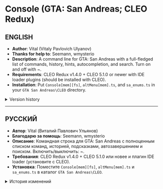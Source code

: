 # Console (GTA: San Andreas; CLEO Redux)
## ENGLISH
* **Author**: Vital (Vitaly Pavlovich Ulyanov)
* **Thanks for help to**: Seemann, wmysterio
* **Description**: A command line for GTA: San Andreas with a full-fledged list of commands, history, hints, autocompletion, and search. Turn on and off with ~.
* **Requirements**: CLEO Redux v1.4.0 + CLEO 5.1.0 or newer with IDE loader plugins (should be installed with CLEO).
* **Installation**: Put `Console[mem][fs]`, `altMenu[mem].ts`, and `sa_enums.ts` in your `GTA San Andreas\CLEO` directory.

<details>
<summary>Version history</summary>

```diff
v0.93 [24.10.2025]
+ New scripting tools: screenshot (F12) & saving current coordinates (Insert)
+ Small fixes
- CLEO Redux 1.4.0-dev.20251024 or newer is now required

v0.92 [21.10.2025]
+ Reorganised the code
+ Running `INTERIOR` command with no parameter inserts current interior

v0.915 [16.10.2025]
+ Added free camera acceleration

v0.91 [10.10.2025]
+ Added free camera (`FREE CAM` command)

v0.9 [02.10.2025]
+ The code is rewritten almost from scratch
+ All main features of the older version are preserved and improved
+ Added command history (scrollable with up/down arrow buttons)
+ Added convenient menus for weapons, vehicles, statistics, gangs, and much more
+ A separate menu for scripter's tools

v0.75 [31.03.2025]
+ `IGNORED BY POLICE`, `IGNORED BY PEDESTRIANS`, `DEATH PENALTIES`, `ARREST PENALTIES` commands
+ `Lose nothing` config

v0.731 [30.03.2025]
+ Improved randomness for `OVERLAY` command examples (generated when launched without user values)
+ Disabled camera change button during input

v0.73 [28.03.2025]
+ `OVERLAY` command
+ Autocompletion starts search if the command is not found

v0.72 [24.03.2025]
+ `DISABLE MILITARY ZONES WANTED LEVEL`, `HELI WINCH`, `SENSITIVITY TO CRIME` commands
+ `Hospitable military` and `Hostile military` configs

v0.7 [23.03.2025]
+ `JETPACK`, `BURLGARY HOUSES`, `AIRCRAFT CARRIER DEFENCE`, `MILITARY BASE DEFENCE`, `GANG WAR`, `FREE RESPRAY`, `DISABLE RESPRAY` commands
+ `Empty streets` and `Living city` configs

v0.61 [22.03.2025]
+ NumPad support (0-9, `.`, `-`)
+ `CLEAR AREA`, `PED DENSITY`, `CAR DENSITY` commands

v0.6 [21.03.2025]
+ Command line is now shown in the upper-left corner.
+ Search and autocompletion improvements.
+ `Never tired` command.
+ `Mere mortal` and `Parkour master` configs.

v0.5 [17.03.2025]
+ Initial release with basic functions and configs.
```
</details>

---

## РУССКИЙ
* **Автор**: Vital (Виталий Павлович Ульянов)
* **Благодарю за помощь**: Seemann, wmysterio
* **Описание**: Командная строка для GTA: San Andreas с полноценным списком команд, историей, подсказками, автозавершением и поиском. Включить/выключить: ~.
* **Требования**: CLEO Redux v1.4.0 + CLEO 5.1.0 или новее и плагин IDE loader (установите с CLEO).
* **Установка**: Поместите `Console[mem][fs]`, `altMenu[mem].ts` и `sa_enums.ts` в каталог `GTA San Andreas\CLEO`.

<details>
<summary>История изменений</summary>

```diff
v0.93 [24.10.2025]
+ Новые инструменты скриптера: снимок экрана (F12) и сохранение текущих координат (Insert)
+ Небольшие правки
- Теперь обязательна CLEO Redux 1.4.0-dev.20251024 или новее

v0.92 [21.10.2025]
+ Реорганизация кода
+ Запуск команды `INTERIOR` без параметра подставляет текущий интерьер

v0.915 [16.10.2025]
+ Добавлено ускорение свободной камеры

v0.91 [10.10.2025]
+ Добавлена свободная камера (команда `FREE CAM`)

v0.9 [02.10.2025]
+ Код переписан практически с нуля
+ Сохранены и улучшены все основные возможности старой версии
+ Добавлена история команд, пролистываемая кнопками со стрелками вверх и вниз
+ Добавлены удобные меню для оружия, транспорта, статистики, банд и многого другого
+ Отдельное меню инструментов скриптера

v0.75 [31.03.2025]
+ Команды `IGNORED BY POLICE`, `IGNORED BY PEDESTRIANS`, `DEATH PENALTIES`, `ARREST PENALTIES`
+ Конфигурация `Lose nothing` (не терять деньги и оружие после смерти и ареста)

v0.731 [30.03.2025]
+ Улучшена случайность в примерах команды `OVERLAY` (при запуске её без ввода своих значений)
+ Смена камеры отключается на время ввода

v0.73 [28.03.2025]
+ Команда `OVERLAY` (цветовое наложение на экране)
+ Автозавершение включает поиск, если команда не найдена

v0.72 [24.03.2025]
+ Команды `DISABLE MILITARY ZONES WANTED LEVEL`, `HELI WINCH`, `SENSITIVITY TO CRIME`
+ Конфигурации `Hospitable military` (отключение запретных зон) и `Hostile military` (включение запретных зон)

v0.7 [23.03.2025]
+ Команды `JETPACK`, `BURLGARY HOUSES`, `AIRCRAFT CARRIER DEFENCE`, `MILITARY BASE DEFENCE`, `GANG WAR`, `FREE RESPRAY`, `DISABLE RESPRAY`
+ Конфигурации `Empty streets` (убрать пешеходов и машины) и `Living city` (вернуть пешеходов и машины)

v0.61 [22.03.2025]
+ Поддержка NumPad (0-9, `.`, `-`)
+ Команды `CLEAR AREA`, `PED DENSITY`, `CAR DENSITY`

v0.6 [21.03.2025]
+ Командная строка перемещена в левый верхний угол.
+ Улучшени поиска и автозавершения.
+ Команда `Never tired` (бесконечный бег).
+ Конфигурации `Mere mortal` (сброс преимуществ) и `Parkour master` (бесконечный бег + нет урона от падения).

v0.5 [17.03.2025]
+ Первая версия: базовые функции и конфигурации.
```
</details>